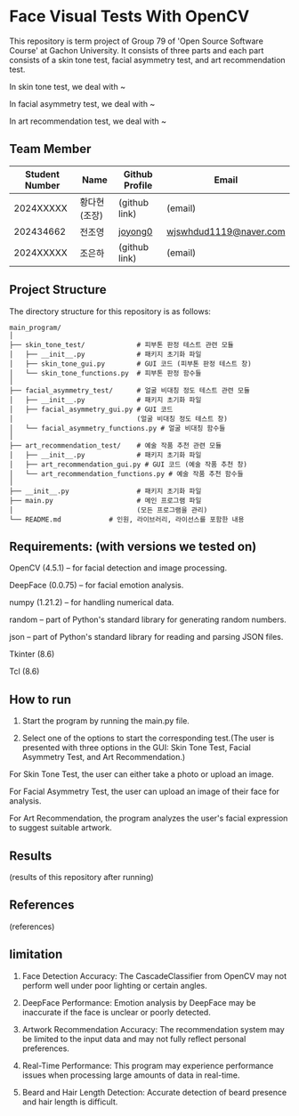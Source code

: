 # Face Visual Tests With OpenCV
This repository is term project of Group 79 of 'Open Source Software Course' at Gachon University. It consists of three parts and each part consists of a skin tone test, facial asymmetry test, and art recommendation test.

In skin tone test, we deal with ~

In facial asymmetry test, we deal with ~

In art recommendation test, we deal with ~

## Team Member
|Student Number|Name|Github Profile|Email|
|--------------|----|--------------|-----|
|2024XXXXX|황다현(조장)|(github link)|(email)|
|202434662|전조영|[joyong0](https://github.com/joyong0)|wjswhdud1119@naver.com|
|2024XXXXX|조은하|(github link)|(email)|


## Project Structure
The directory structure for this repository is as follows:
```
main_program/
│
├── skin_tone_test/             # 피부톤 판정 테스트 관련 모듈
│   ├── __init__.py             # 패키지 초기화 파일
│   ├── skin_tone_gui.py        # GUI 코드 (피부톤 판정 테스트 창)
│   └── skin_tone_functions.py  # 피부톤 판정 함수들
│
├── facial_asymmetry_test/      # 얼굴 비대칭 정도 테스트 관련 모듈
│   ├── __init__.py             # 패키지 초기화 파일
│   ├── facial_asymmetry_gui.py # GUI 코드 
│                               (얼굴 비대칭 정도 테스트 창)
│   └── facial_asymmetry_functions.py # 얼굴 비대칭 함수들
│
├── art_recommendation_test/    # 예술 작품 추천 관련 모듈
│   ├── __init__.py             # 패키지 초기화 파일
│   ├── art_recommendation_gui.py # GUI 코드 (예술 작품 추천 창)
│   └── art_recommendation_functions.py # 예술 작품 추천 함수들
│
├── __init__.py                 # 패키지 초기화 파일
├── main.py                     # 메인 프로그램 파일 
│                               (모든 프로그램을 관리)
└── README.md            # 인원, 라이브러리, 라이선스를 포함한 내용
```


## Requirements: (with versions we tested on)
OpenCV (4.5.1) – for facial detection and image processing.

DeepFace (0.0.75) – for facial emotion analysis.

numpy (1.21.2) – for handling numerical data.

random – part of Python's standard library for generating random numbers.

json – part of Python's standard library for reading and parsing JSON files.

Tkinter (8.6)

Tcl (8.6)

## How to run
1. Start the program by running the main.py file.

2. Select one of the options to start the corresponding test.(The user is presented with three options in the GUI: Skin Tone Test, Facial Asymmetry Test, and Art Recommendation.)

For Skin Tone Test, the user can either take a photo or upload an image.

For Facial Asymmetry Test, the user can upload an image of their face for analysis.

For Art Recommendation, the program analyzes the user's facial expression to suggest suitable artwork.

## Results
(results of this repository after running)


## References
(references)

## limitation
1. Face Detection Accuracy: The CascadeClassifier from OpenCV may not perform well under poor lighting or certain angles.

2. DeepFace Performance: Emotion analysis by DeepFace may be inaccurate if the face is unclear or poorly detected.

3. Artwork Recommendation Accuracy: The recommendation system may be limited to the input data and may not fully reflect personal preferences.

4. Real-Time Performance: This program may experience performance issues when processing large amounts of data in real-time.

5. Beard and Hair Length Detection: Accurate detection of beard presence and hair length is difficult. 
